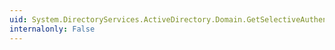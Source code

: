 ```yaml
---
uid: System.DirectoryServices.ActiveDirectory.Domain.GetSelectiveAuthenticationStatus(System.String)
internalonly: False
---
```

